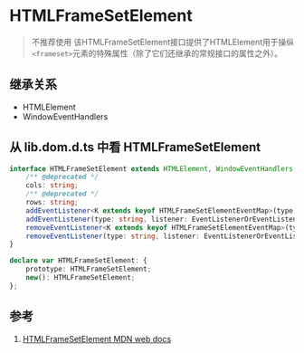 # HTMLFrameSetElement

>不推荐使用
>该HTMLFrameSetElement接口提供了HTMLElement用于操纵`<frameset>`元素的特殊属性（除了它们还继承的常规接口的属性之外）。

## 继承关系

- HTMLElement
- WindowEventHandlers

## 从 lib.dom.d.ts 中看 HTMLFrameSetElement

```ts
interface HTMLFrameSetElement extends HTMLElement, WindowEventHandlers {
    /** @deprecated */
    cols: string;
    /** @deprecated */
    rows: string;
    addEventListener<K extends keyof HTMLFrameSetElementEventMap>(type: K, listener: (this: HTMLFrameSetElement, ev: HTMLFrameSetElementEventMap[K]) => any, options?: boolean | AddEventListenerOptions): void;
    addEventListener(type: string, listener: EventListenerOrEventListenerObject, options?: boolean | AddEventListenerOptions): void;
    removeEventListener<K extends keyof HTMLFrameSetElementEventMap>(type: K, listener: (this: HTMLFrameSetElement, ev: HTMLFrameSetElementEventMap[K]) => any, options?: boolean | EventListenerOptions): void;
    removeEventListener(type: string, listener: EventListenerOrEventListenerObject, options?: boolean | EventListenerOptions): void;
}

declare var HTMLFrameSetElement: {
    prototype: HTMLFrameSetElement;
    new(): HTMLFrameSetElement;
};
```

## 参考

1. [HTMLFrameSetElement MDN web docs](https://developer.mozilla.org/en-US/docs/Web/API/HTMLFrameSetElement)
